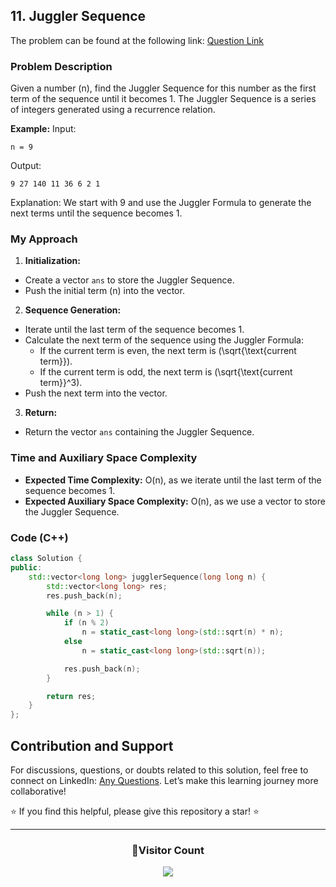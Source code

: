 ## 11. Juggler Sequence

The problem can be found at the following link: [Question Link](https://www.geeksforgeeks.org/problems/juggler-sequence3930/1)

### Problem Description

Given a number \(n\), find the Juggler Sequence for this number as the first term of the sequence until it becomes 1. The Juggler Sequence is a series of integers generated using a recurrence relation.

**Example:**
Input:

```
n = 9
```

Output:

```
9 27 140 11 36 6 2 1
```

Explanation:
We start with 9 and use the Juggler Formula to generate the next terms until the sequence becomes 1.

### My Approach

1. **Initialization:**

- Create a vector `ans` to store the Juggler Sequence.
- Push the initial term \(n\) into the vector.

2. **Sequence Generation:**

- Iterate until the last term of the sequence becomes 1.
- Calculate the next term of the sequence using the Juggler Formula:
  - If the current term is even, the next term is \(\sqrt{\text{current term}}\).
  - If the current term is odd, the next term is \(\sqrt{\text{current term}}^3\).
- Push the next term into the vector.

3. **Return:**

- Return the vector `ans` containing the Juggler Sequence.

### Time and Auxiliary Space Complexity

- **Expected Time Complexity:** O(n), as we iterate until the last term of the sequence becomes 1.
- **Expected Auxiliary Space Complexity:** O(n), as we use a vector to store the Juggler Sequence.

### Code (C++)

```cpp
class Solution {
public:
    std::vector<long long> jugglerSequence(long long n) {
        std::vector<long long> res;
        res.push_back(n);

        while (n > 1) {
            if (n % 2)
                n = static_cast<long long>(std::sqrt(n) * n);
            else
                n = static_cast<long long>(std::sqrt(n));

            res.push_back(n);
        }

        return res;
    }
};
```

## Contribution and Support

For discussions, questions, or doubts related to this solution, feel free to connect on LinkedIn: [Any Questions](https://www.linkedin.com/in/patel-hetkumar-sandipbhai-8b110525a/). Let’s make this learning journey more collaborative!

⭐ If you find this helpful, please give this repository a star! ⭐

---

<div align="center">
  <h3><b>📍Visitor Count</b></h3>
</div>

<p align="center">
  <img src="https://profile-counter.glitch.me/Hunterdii/count.svg" />
</p>

